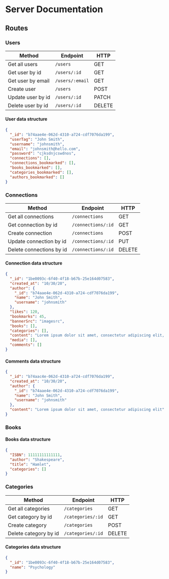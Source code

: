 # Server Documentation

## Routes

### Users

| Method            | Endpoint        | HTTP   |
| ----------------- | --------------- | ------ |
| Get all users     | `/users`        | GET    |
| Get user by id    | `/users/:id`    | GET    |
| Get user by email | `/users/:email` | GET    |
| Create user       | `/users`        | POST   |
| Update user by id | `/users/:id`    | PATCH  |
| Delete user by id | `/users/:id`    | DELETE |

#### User data structure

```json
{
  "_id": "b74aae4e-062d-4310-a724-cdf7076da199",
  "userTag": "John Smith",
  "username": "johnsmith",
  "email": "johnsmith@hello.com",
  "password": "cjksdnjcswdnos",
  "connections": [],
  "connections_bookmarked": [],
  "books_bookmarked": [],
  "categories_bookmarked": [],
  "authors_bookmarked": []
}
```

### Connections

| Method                   | Endpoint           | HTTP   |
| ------------------------ | ------------------ | ------ |
| Get all connections      | `/connections`     | GET    |
| Get connection by id     | `/connections/:id` | GET    |
| Create connection        | `/connections`     | POST   |
| Update connection by id  | `/connections/:id` | PUT    |
| Delete connections by id | `/connections/:id` | DELETE |

#### Connection data structure

```json
{
  "_id": "1be0093c-6f40-4f18-b67b-25e164d07583",
  "created_at": "10/30/20",
  "author": {
    "_id": "b74aae4e-062d-4310-a724-cdf7076da199",
    "name": "John Smith",
    "username": "johnsmith"
  },
  "likes": 120,
  "bookmarks": 45,
  "bannerSrc": "imagesrc",
  "books": [],
  "categories": [],
  "content": "Lorem ipsum dolor sit amet, consectetur adipiscing elit, sed do eiusmod tempor incididunt ut labore et dolore magna aliqua. Ut enim ad minim veniam, quis nostrud exercitation ullamco laboris nisi ut aliquip ex ea commodo consequat. Duis aute irure dolor in reprehenderit in voluptate velit esse cillum dolore eu fugiat nulla pariatur. Excepteur sint occaecat cupidatat non proident, sunt in culpa qui officia deserunt mollit anim id est laborum.",
  "media": [],
  "comments": []
}
```

#### Comments data structure

```json
{
  "_id": "b74aac4e-062d-4310-a724-cdf7076da199",
  "created_at": "10/30/20",
  "author": {
    "_id": "b74aae4e-062d-4310-a724-cdf7076da199",
    "name": "John Smith",
    "username": "johnsmith"
  },
  "content": "Lorem ipsum dolor sit amet, consectetur adipiscing elit"
}
```

### Books

#### Books data structure

```json
{
  "ISBN": 11111111111111,
  "author": "Shakespeare",
  "title": "Hamlet",
  "categories": []
}
```

### Categories

| Method                | Endpoint          | HTTP   |
| --------------------- | ----------------- | ------ |
| Get all categories    | `/categories`     | GET    |
| Get category by id    | `/categories/:id` | GET    |
| Create category       | `/categories`     | POST   |
| Delete category by id | `/categories/:id` | DELETE |

#### Categories data structure

```json
{
  "_id": "1be0093c-6f40-4f18-b67b-25e164d07583",
  "name": "Psychology"
}
```
